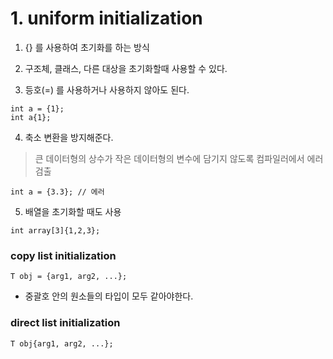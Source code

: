 # 1. uniform initialization

1. {} 를 사용하여 초기화를 하는 방식

2. 구조체, 클래스, 다른 대상을 초기화할때 사용할 수 있다.

3. 등호(=) 를 사용하거나 사용하지 않아도 된다.

```
int a = {1};
int a{1};
```

4. 축소 변환을 방지해준다.
> 큰 데이터형의 상수가 작은 데이터형의 변수에 담기지 않도록 컴파일러에서 에러 검출
```
int a = {3.3}; // 에러
```


5. 배열을 초기화할 때도 사용
```
int array[3]{1,2,3};
```

### copy list initialization
```
T obj = {arg1, arg2, ...};
```
- 중괄호 안의 원소들의 타입이 모두 같아야한다.


### direct list initialization
```
T obj{arg1, arg2, ...};
```